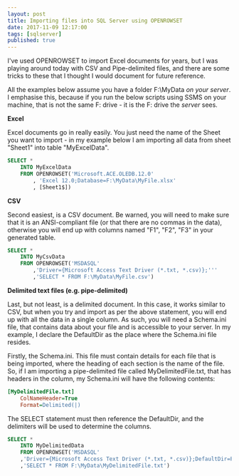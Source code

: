 ```yaml
---
layout: post
title: Importing files into SQL Server using OPENROWSET
date: 2017-11-09 12:17:00
tags: [sqlserver]
published: true
---
```


I've used OPENROWSET to import Excel documents for years, but I was playing around today with CSV and Pipe-delimited files, and there are some tricks to these that I thought I would document for future reference.

All the examples below assume you have a folder F:\MyData *on your server*. I emphasise this, because if you run the below scripts using SSMS on your machine, that is not the same F: drive - it is the F: drive the *server* sees.

**Excel**

Excel documents go in really easily. You just need the name of the Sheet you want to import - in my example below I am importing all data from sheet "Sheet1" into table "MyExcelData".

```sql
SELECT * 
	INTO MyExcelData 
	FROM OPENROWSET('Microsoft.ACE.OLEDB.12.0'
		, 'Excel 12.0;Database=F:\MyData\MyFile.xlsx'
		, [Sheet1$]) 
```

**CSV**

Second easiest, is a CSV document. Be warned, you will need to make sure that it is an ANSI-compliant file (or that there are no commas in the data), otherwise you will end up with columns named "F1", "F2", "F3" in your generated table.

```sql
SELECT * 
	INTO MyCsvData
	FROM OPENROWSET('MSDASQL'
		,'Driver={Microsoft Access Text Driver (*.txt, *.csv)};'''
		,'SELECT * FROM F:\MyData\MyFile.csv')
```

**Delimited text files (e.g. pipe-delimited)**

Last, but not least, is a delimited document. In this case, it works similar to CSV, but when you try and import as per the above statement, you will end up with all the data in a single column. As such, you will need a Schema.ini file, that contains data about your file and is accessible to your server. In my example, I declare the DefaultDir as the place where the Schema.ini file resides.

Firstly, the Schema.ini. This file must contain details for each file that is being imported, where the heading of each section is the name of the file. So, if I am importing a pipe-delimited file called MyDelimitedFile.txt, that has headers in the column, my Schema.ini will have the following contents:

```ini
[MyDelimitedFile.txt]
    ColNameHeader=True
    Format=Delimited(|)
```

The SELECT statement must then reference the DefaultDir, and the delimiters will be used to determine the columns.

```sql
SELECT * 
	INTO MyDelimitedData
	FROM OPENROWSET('MSDASQL'
	,'Driver={Microsoft Access Text Driver (*.txt, *.csv)};DefaultDir=F:\MyData'''
	,'SELECT * FROM F:\MyData\MyDelimitedFile.txt')
```



	
